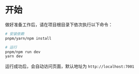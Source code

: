 # 开始

做好准备工作后，请在项目根目录下依次执行以下命令：

```sh
# 安装依赖
pnpm/yarn/npm install

# 运行
pnpm/npm run dev  
yarn dev
```
运行成功后，会自动访问页面，默认地址为 `http://localhost:7001`
